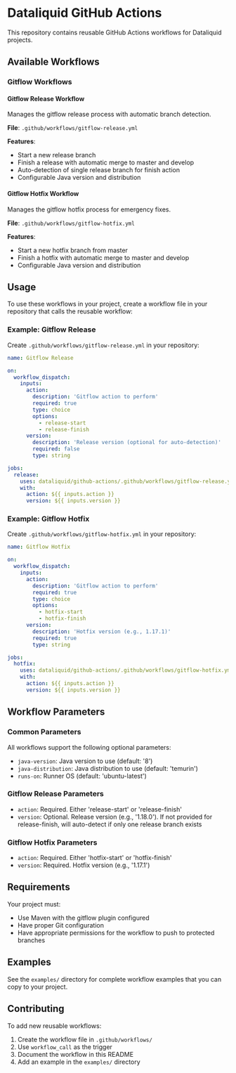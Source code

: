# Dataliquid GitHub Actions

This repository contains reusable GitHub Actions workflows for Dataliquid projects.

## Available Workflows

### Gitflow Workflows

#### Gitflow Release Workflow

Manages the gitflow release process with automatic branch detection.

**File**: `.github/workflows/gitflow-release.yml`

**Features**:
- Start a new release branch
- Finish a release with automatic merge to master and develop
- Auto-detection of single release branch for finish action
- Configurable Java version and distribution

#### Gitflow Hotfix Workflow

Manages the gitflow hotfix process for emergency fixes.

**File**: `.github/workflows/gitflow-hotfix.yml`

**Features**:
- Start a new hotfix branch from master
- Finish a hotfix with automatic merge to master and develop
- Configurable Java version and distribution

## Usage

To use these workflows in your project, create a workflow file in your repository that calls the reusable workflow:

### Example: Gitflow Release

Create `.github/workflows/gitflow-release.yml` in your repository:

```yaml
name: Gitflow Release

on:
  workflow_dispatch:
    inputs:
      action:
        description: 'Gitflow action to perform'
        required: true
        type: choice
        options:
          - release-start
          - release-finish
      version:
        description: 'Release version (optional for auto-detection)'
        required: false
        type: string

jobs:
  release:
    uses: dataliquid/github-actions/.github/workflows/gitflow-release.yml@main
    with:
      action: ${{ inputs.action }}
      version: ${{ inputs.version }}
```

### Example: Gitflow Hotfix

Create `.github/workflows/gitflow-hotfix.yml` in your repository:

```yaml
name: Gitflow Hotfix

on:
  workflow_dispatch:
    inputs:
      action:
        description: 'Gitflow action to perform'
        required: true
        type: choice
        options:
          - hotfix-start
          - hotfix-finish
      version:
        description: 'Hotfix version (e.g., 1.17.1)'
        required: true
        type: string

jobs:
  hotfix:
    uses: dataliquid/github-actions/.github/workflows/gitflow-hotfix.yml@main
    with:
      action: ${{ inputs.action }}
      version: ${{ inputs.version }}
```

## Workflow Parameters

### Common Parameters

All workflows support the following optional parameters:

- `java-version`: Java version to use (default: '8')
- `java-distribution`: Java distribution to use (default: 'temurin')
- `runs-on`: Runner OS (default: 'ubuntu-latest')

### Gitflow Release Parameters

- `action`: Required. Either 'release-start' or 'release-finish'
- `version`: Optional. Release version (e.g., '1.18.0'). If not provided for release-finish, will auto-detect if only one release branch exists

### Gitflow Hotfix Parameters

- `action`: Required. Either 'hotfix-start' or 'hotfix-finish'
- `version`: Required. Hotfix version (e.g., '1.17.1')

## Requirements

Your project must:
- Use Maven with the gitflow plugin configured
- Have proper Git configuration
- Have appropriate permissions for the workflow to push to protected branches

## Examples

See the `examples/` directory for complete workflow examples that you can copy to your project.

## Contributing

To add new reusable workflows:
1. Create the workflow file in `.github/workflows/`
2. Use `workflow_call` as the trigger
3. Document the workflow in this README
4. Add an example in the `examples/` directory